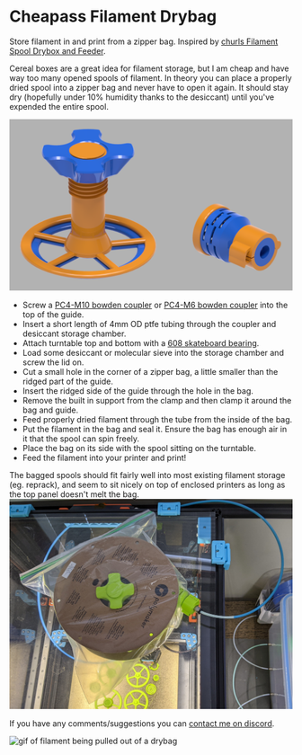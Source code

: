﻿# Cheapass Filament Drybag
Store filament in and print from a zipper bag. Inspired by [churls Filament Spool Drybox and Feeder](https://github.com/churls5495/Filament_Spool_Drybox).

Cereal boxes are a great idea for filament storage, but I am cheap and have way too many opened spools of filament. In theory you can place a properly dried spool into a zipper bag and never have to open it again. It should stay dry (hopefully under 10% humidity thanks to the desiccant) until you've expended the entire spool.

![Render of the cheapass drybag](https://raw.githubusercontent.com/Myles512/cheapass-drybag/main/Images/render.png)

* Screw a [PC4-M10 bowden coupler](https://www.3dlabtech.ca/product/pneumatic-bowden-coupler-pc4-m10/) or [PC4-M6 bowden coupler](https://www.3dlabtech.ca/product/pneumatic-bowden-coupler-pc4-m6/) into the top of the guide.
* Insert a short length of 4mm OD ptfe tubing through the coupler and desiccant storage chamber.
* Attach turntable top and bottom with a [608 skateboard bearing](https://www.3dlabtech.ca/product/s608zz-bearing-abec-7-pack-of-10/).
* Load some desiccant or molecular sieve into the storage chamber and screw the lid on.
* Cut a small hole in the corner of a zipper bag, a little smaller than the ridged part of the guide.
* Insert the ridged side of the guide through the hole in the bag.
* Remove the built in support from the clamp and then clamp it around the bag and guide.
* Feed properly dried filament through the tube from the inside of the bag.
* Put the filament in the bag and seal it. Ensure the bag has enough air in it that the spool can spin freely.
* Place the bag on its side with the spool sitting on the turntable.
* Feed the filament into your printer and print!

The bagged spools should fit fairly well into most existing filament storage (eg. reprack), and seem to sit nicely on top of enclosed printers as long as the top panel doesn't melt the bag.
![drybag sitting on top of a printer](https://raw.githubusercontent.com/Myles512/cheapass-drybag/main/Images/drybag.jpg)

If you have any comments/suggestions you can [contact me on discord](https://discord.com/users/mjlo).

![gif of filament being pulled out of a drybag](https://raw.githubusercontent.com/Myles512/cheapass-drybag/main/Images/filament-pull.gif)
